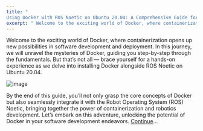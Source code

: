 ```yaml
---
title: "
Using Docker with ROS Noetic on Ubuntu 20.04: A Comprehensive Guide for Beginners"
excerpt: " Welcome to the exciting world of Docker, where containerization opens up new possibilities in software development and deployment. In this journey, we will unravel the mysteries of Docker, guiding you step-by-step through the fundamentals. But that’s not all — brace yourself for a hands-on experience as we delve into installing Docker alongside ROS Noetic on Ubuntu 20.04.<br/><img src='/images/Docker1.png'>"
---
```


Welcome to the exciting world of Docker, where containerization opens up new possibilities in software development and deployment. In this journey, we will unravel the mysteries of Docker, guiding you step-by-step through the fundamentals. But that’s not all — brace yourself for a hands-on experience as we delve into installing Docker alongside ROS Noetic on Ubuntu 20.04.

![image](https://github.com/sepideh-shamsizadeh/sepideh-shamsizadeh.github.io/assets/60175983/09214ba8-a11e-405b-9404-8a5704ad313c)

By the end of this guide, you’ll not only grasp the core concepts of Docker but also seamlessly integrate it with the Robot Operating System (ROS) Noetic, bringing together the power of containerization and robotics development. Let’s embark on this adventure, unlocking the potential of Docker in your software development endeavors. [Continue](https://medium.com/p/fc2d3e53eb31)...
